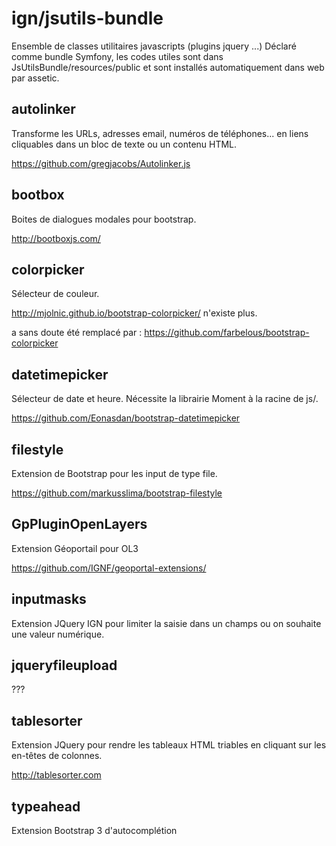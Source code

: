 ign/jsutils-bundle
=======

Ensemble de classes utilitaires javascripts (plugins jquery ...)
Déclaré comme bundle Symfony, les codes utiles sont dans JsUtilsBundle/resources/public
et sont installés automatiquement dans web par assetic.

autolinker
----------

Transforme les URLs, adresses email, numéros de téléphones... en liens cliquables
dans un bloc de texte ou un contenu HTML.

https://github.com/gregjacobs/Autolinker.js

bootbox
-------

Boites de dialogues modales pour bootstrap.

http://bootboxjs.com/

colorpicker
-----------

Sélecteur de couleur.

http://mjolnic.github.io/bootstrap-colorpicker/ n'existe plus.

a sans doute été remplacé par : https://github.com/farbelous/bootstrap-colorpicker

datetimepicker
--------------

Sélecteur de date et heure.
Nécessite la librairie Moment à la racine de js/.

https://github.com/Eonasdan/bootstrap-datetimepicker

filestyle
---------

Extension de Bootstrap pour les input de type file.

https://github.com/markusslima/bootstrap-filestyle

GpPluginOpenLayers
------------------

Extension Géoportail pour OL3

https://github.com/IGNF/geoportal-extensions/

inputmasks
----------

Extension JQuery IGN pour limiter la saisie dans un champs ou on souhaite une valeur numérique.

jqueryfileupload
----------------

???

tablesorter
-----------

Extension JQuery pour rendre les tableaux HTML triables en cliquant sur les en-têtes
de colonnes.

http://tablesorter.com

typeahead
---------

Extension Bootstrap 3 d'autocomplétion